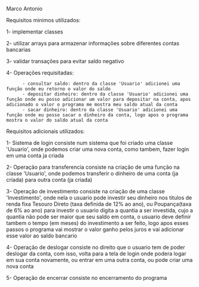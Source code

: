 Marco Antonio

Requisitos minimos utilizados: 

  1- implementar classes

  2- utilizar arrays para armazenar informações sobre diferentes contas bancarias

  3- validar transações para evitar saldo negativo

  4- Operações requisitadas:
  
          - consultar saldo: dentro da classe 'Usuario' adicionei uma função onde eu retorno o valor do saldo
          - depositar dinheiro: dentro da classe 'Usuario' adicionei uma função onde eu posso adicionar um valor para depositar na conta, apos adicionado o valor o programa me mostra meu saldo atual da conta          
          - sacar dinheiro: dentro da classe 'Usuario' adicionei uma função onde eu posso sacar o dinheiro da conta, logo apos o programa mostra o valor do saldo atual da conta

Requisitos adicionais utilizados: 
  
  1- Sistema de login
      consiste num sistema que foi criado uma classe 'Usuario', onde podemos criar uma nova conta, como tambem, fazer login em uma conta ja criada

  2- Operação para transferencia
      consiste na criação de uma função na classe 'Usuario', onde podemos transferir o dinheiro de uma conta (ja criada) para outra conta (ja criada)

  3- Operação de investimento
      consiste na criação de uma classe 'Investimento', onde nela o usuario pode investir seu dinheiro nos titulos de renda fixa Tesouro Direto (taxa definida de 12% ao ano), ou Poupança(taxa de 6% ao ano) para investir o usuario
      digita a quantia a ser investida, cujo a quantia não pode ser maior que seu saldo em conta, o usuario deve definir tambem o tempo (em meses) do investimento a ser feito, logo apos esses passos o programa vai
      mostrar o valor ganho pelos juros e vai adicionar esse valor ao saldo bancario

  4- Operação de deslogar
      consiste no direito que o usuario tem de poder deslogar da conta, com isso, volta para a tela de login onde podera logar em sua conta novamente, ou entrar em uma outra conta, ou pode criar 
      uma nova conta

  5- Operação de encerrar
      consiste no encerramento do programa



